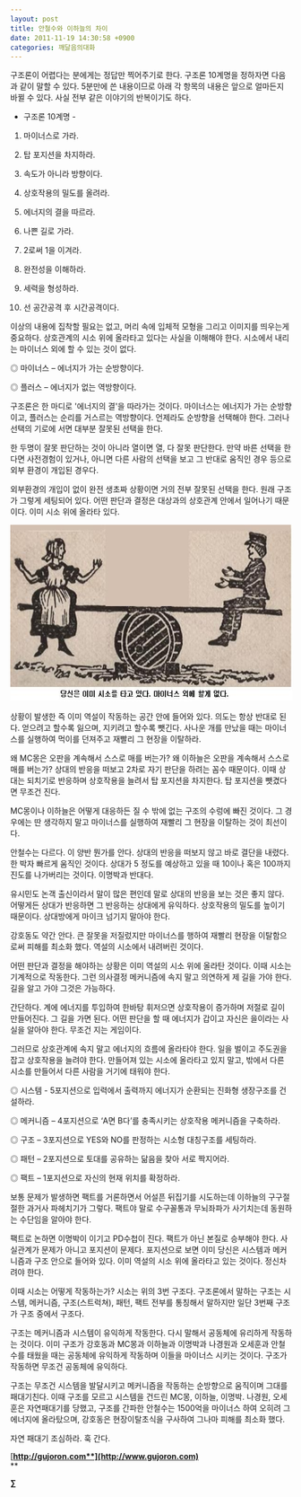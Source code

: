 ```yaml
---
layout: post
title: 안철수와 이하늘의 차이
date: 2011-11-19 14:30:58 +0900
categories: 깨달음의대화
---
```

구조론이 어렵다는 분에게는 정답만 찍어주기로 한다. 구조론 10계명을 정하자면 다음과 같이 말할 수 있다. 5분만에 쓴 내용이므로 아래 각 항목의 내용은 앞으로 얼마든지 바뀔 수 있다. 사실 전부 같은 이야기의 반복이기도 하다. 

- 구조론 10계명 - 

1) 마이너스로 가라. 

  
2) 탑 포지션을 차지하라.   
3) 속도가 아니라 방향이다.   
4) 상호작용의 밀도를 올려라.   
5) 에너지의 결을 따르라.   
6) 나쁜 길로 가라.   
7) 2로써 1을 이겨라.   
8) 완전성을 이해하라.   
9) 세력을 형성하라.   
10) 선 공간공격 후 시간공격이다. 

이상의 내용에 집착할 필요는 없고, 머리 속에 입체적 모형을 그리고 이미지를 띄우는게 중요하다. 상호관계의 시소 위에 올라타고 있다는 사실을 이해해야 한다. 시소에서 내리는 마이너스 외에 할 수 있는 것이 없다. 

◎ 마이너스 – 에너지가 가는 순방향이다.

  
◎ 플러스 – 에너지가 없는 역방향이다. 

구조론은 한 마디로 '에너지의 결'을 따라가는 것이다. 마이너스는 에너지가 가는 순방향이고, 플러스는 순리를 거스르는 역방향이다. 언제라도 순방향을 선택해야 한다. 그러나 선택의 기로에 서면 대부분 잘못된 선택을 한다. 

한 두명이 잘못 판단하는 것이 아니라 열이면 열, 다 잘못 판단한다. 만약 바른 선택을 한다면 사전경험이 있거나, 아니면 다른 사람의 선택을 보고 그 반대로 움직인 경우 등으로 외부 환경이 개입된 경우다. 



외부환경의 개입이 없이 완전 생초짜 상황이면 거의 전부 잘못된 선택을 한다. 원래 구조가 그렇게 세팅되어 있다. 어떤 판단과 결정은 대상과의 상호관계 안에서 일어나기 때문이다. 이미 시소 위에 올라타 있다.



  


 <img alt="00.JPG" src="files/attach/images/198/338/210/00.JPG" width="599" height="314" />

  
상황이 발생한 즉 이미 역설이 작동하는 공간 안에 들어와 있다. 의도는 항상 반대로 된다. 얻으려고 할수록 잃으며, 지키려고 할수록 뺏긴다. 사나운 개를 만났을 때는 마이너스를 실행하여 먹이를 던져주고 재빨리 그 현장을 이탈하라. 

왜 MC몽은 오판을 계속해서 스스로 매를 버는가? 왜 이하늘은 오판을 계속해서 스스로 매를 버는가? 상대의 반응을 떠보고 2차로 자기 판단을 하려는 꼼수 때문이다. 이때 상대는 되치기로 반응하며 상호작용을 늘려서 탑 포지션을 차지한다. 탑 포지션을 뺏겼다면 무조건 진다. 

MC몽이나 이하늘은 어떻게 대응하든 질 수 밖에 없는 구조의 수렁에 빠진 것이다. 그 경우에는 딴 생각하지 말고 마이너스를 실행하여 재빨리 그 현장을 이탈하는 것이 최선이다. 

안철수는 다르다. 이 양반 뭔가를 안다. 상대의 반응을 떠보지 않고 바로 결단을 내렸다. 한 박자 빠르게 움직인 것이다. 상대가 5 정도를 예상하고 있을 때 10이나 혹은 100까지 진도를 나가버리는 것이다. 이명박과 반대다. 

유시민도 논객 출신이라서 말이 많은 편인데 말로 상대의 반응을 보는 것은 좋지 않다. 어떻게든 상대가 반응하면 그 반응하는 상대에게 유익하다. 상호작용의 밀도를 높이기 때문이다. 상대방에게 마이크 넘기지 말아야 한다. 

강호동도 약간 안다. 큰 잘못을 저질렀지만 마이너스를 행하여 재빨리 현장을 이탈함으로써 피해를 최소화 했다. 역설의 시소에서 내려버린 것이다. 

어떤 판단과 결정을 해야하는 상황은 이미 역설의 시소 위에 올라탄 것이다. 이때 시소는 기계적으로 작동한다. 그런 의사결정 메커니즘에 속지 말고 의연하게 제 길을 가야 한다. 길을 알고 가야 그것은 가능하다. 

간단하다. 계에 에너지를 투입하여 한바탕 휘저으면 상호작용이 증가하며 저절로 길이 만들어진다. 그 길을 가면 된다. 어떤 판단을 할 때 에너지가 갑이고 자신은 을이라는 사실을 알아야 한다. 무조건 지는 게임이다. 

그러므로 상호관계에 속지 말고 에너지의 흐름에 올라타야 한다. 일을 벌이고 주도권을 잡고 상호작용을 늘려야 한다. 만들어져 있는 시소에 올라타고 있지 말고, 밖에서 다른 시소를 만들어서 다른 사람을 거기에 태워야 한다. 

◎ 시스템 - 5포지션으로 입력에서 출력까지 에너지가 순환되는 진화형 생장구조를 건설하라. 

◎ 메커니즘 – 4포지션으로 ‘A면 B다’를 충족시키는 상호작용 메커니즘을 구축하라. 

◎ 구조 – 3포지션으로 YES와 NO를 판정하는 시소형 대칭구조를 세팅하라. 

◎ 패턴 – 2포지션으로 토대를 공유하는 닮음을 찾아 서로 짝지어라. 

◎ 팩트 – 1포지션으로 자신의 현재 위치를 확정하라. 

보통 문제가 발생하면 팩트를 거론하면서 어설픈 뒤집기를 시도하는데 이하늘의 구구절절한 과거사 파헤치기가 그렇다. 팩트야 말로 수구꼴통과 무뇌좌파가 사기치는데 동원하는 수단임을 알아야 한다. 

팩트로 논하면 이명박이 이기고 PD수첩이 진다. 팩트가 아닌 본질로 승부해야 한다. 사실관계가 문제가 아니고 포지션이 문제다. 포지션으로 보면 이미 당신은 시스템과 메커니즘과 구조 안으로 들어와 있다. 이미 역설의 시소 위에 올라타고 있는 것이다. 정신차려야 한다. 

이때 시소는 어떻게 작동하는가? 시소는 위의 3번 구조다. 구조론에서 말하는 구조는 시스템, 메커니즘, 구조(스트럭쳐), 패턴, 팩트 전부를 통칭해서 말하지만 일단 3번째 구조가 구조 중에서 구조다. 

구조는 메커니즘과 시스템이 유익하게 작동한다. 다시 말해서 공동체에 유리하게 작동하는 것이다. 이미 구조가 강호동과 MC몽과 이하늘과 이명박과 나경원과 오세훈과 안철수를 태웠을 때는 공동체에 유익하게 작동하며 이들을 마이너스 시키는 것이다. 구조가 작동하면 무조건 공동체에 유익하다. 

구조는 무조건 시스템을 발달시키고 메커니즘을 작동하는 순방향으로 움직이며 그대를 패대기친다. 이때 구조를 모르고 시스템을 건드린 MC몽, 이하늘, 이명박. 나경원, 오세훈은 자연패대기를 당했고, 구조를 간파한 안철수는 1500억을 마이너스 하여 오히려 그 에너지에 올라탔으며, 강호동은 현장이탈초식을 구사하여 그나마 피해를 최소화 했다. 

자연 패대기 조심하라. 훅 간다. 






  




[**http://gujoron.com**](http://www.gujoron.com)**  
** 

**∑**